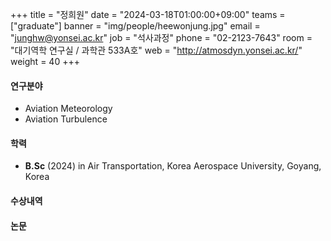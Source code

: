 +++
title = "정희원"
date = "2024-03-18T01:00:00+09:00"
teams = ["graduate"]
banner = "img/people/heewonjung.jpg"
email = "junghw@yonsei.ac.kr"
job = "석사과정"
phone = "02-2123-7643"
room = "대기역학 연구실 / 과학관 533A호"
web = "http://atmosdyn.yonsei.ac.kr/"
weight = 40
+++

#### 연구분야
 + Aviation Meteorology
 + Aviation Turbulence

#### 학력
 + **B.Sc** (2024) in Air Transportation, Korea Aerospace University, Goyang, Korea

#### 수상내역

#### 논문
